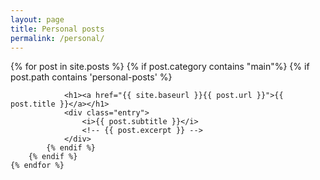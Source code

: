 ```yaml
---
layout: page
title: Personal posts
permalink: /personal/
---
```


<div class="posts">
    {% for post in site.posts %}
        {% if post.category contains "main"%}
            {% if post.path contains 'personal-posts' %}
                
                <h1><a href="{{ site.baseurl }}{{ post.url }}">{{ post.title }}</a></h1>
                <div class="entry">
                    <i>{{ post.subtitle }}</i> 
                    <!-- {{ post.excerpt }} -->
                </div>
            {% endif %}
        {% endif %}
    {% endfor %}
<div class="posts">
